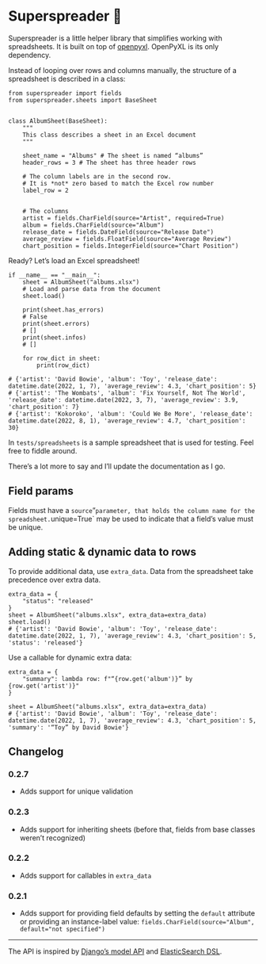 # Superspreader 🦠

Superspreader is a little helper library that simplifies working with spreadsheets.
It is built on top of [openpyxl](https://openpyxl.readthedocs.io/en/stable/).
OpenPyXL is its only dependency.

Instead of looping over rows and columns manually, the structure of a spreadsheet
is described in a class:

```
from superspreader import fields
from superspreader.sheets import BaseSheet


class AlbumSheet(BaseSheet):
    """
    This class describes a sheet in an Excel document
    """

    sheet_name = "Albums" # The sheet is named “albums”
    header_rows = 3 # The sheet has three header rows

    # The column labels are in the second row.
    # It is *not* zero based to match the Excel row number
    label_row = 2


    # The columns
    artist = fields.CharField(source="Artist", required=True)
    album = fields.CharField(source="Album")
    release_date = fields.DateField(source="Release Date")
    average_review = fields.FloatField(source="Average Review")
    chart_position = fields.IntegerField(source="Chart Position")
```

Ready? Let’s load an Excel spreadsheet!

```
if __name__ == "__main__":
    sheet = AlbumSheet("albums.xlsx")
    # Load and parse data from the document
    sheet.load()

    print(sheet.has_errors)
    # False
    print(sheet.errors)
    # []
    print(sheet.infos)
    # []

    for row_dict in sheet:
        print(row_dict)

# {'artist': 'David Bowie', 'album': 'Toy', 'release_date': datetime.date(2022, 1, 7), 'average_review': 4.3, 'chart_position': 5}
# {'artist': 'The Wombats', 'album': 'Fix Yourself, Not The World', 'release_date': datetime.date(2022, 3, 7), 'average_review': 3.9, 'chart_position': 7}
# {'artist': 'Kokoroko', 'album': 'Could We Be More', 'release_date': datetime.date(2022, 8, 1), 'average_review': 4.7, 'chart_position': 30}
```

In `tests/spreadsheets` is a sample spreadsheet that is used for testing. Feel free to fiddle around.

There’s a lot more to say and I’ll update the documentation as I go.

## Field params

Fields must have a `source`”`parameter, that holds the column name for the spreadsheet.`unique=True` may be used to indicate that a field’s value must be unique.

## Adding static & dynamic data to rows

To provide additional data, use `extra_data`. Data from the spreadsheet take precedence over extra data.

```
extra_data = {
    "status": "released"
}
sheet = AlbumSheet("albums.xlsx", extra_data=extra_data)
sheet.load()
# {'artist': 'David Bowie', 'album': 'Toy', 'release_date': datetime.date(2022, 1, 7), 'average_review': 4.3, 'chart_position': 5, 'status': 'released'}
```

Use a callable for dynamic extra data:

```
extra_data = {
    "summary": lambda row: f"“{row.get('album')}” by {row.get('artist')}"
}

sheet = AlbumSheet("albums.xlsx", extra_data=extra_data)
# {'artist': 'David Bowie', 'album': 'Toy', 'release_date': datetime.date(2022, 1, 7), 'average_review': 4.3, 'chart_position': 5, 'summary': '“Toy” by David Bowie'}
```

## Changelog

### 0.2.7

- Adds support for unique validation

### 0.2.3

- Adds support for inheriting sheets (before that, fields from base classes weren’t recognized)

### 0.2.2

- Adds support for callables in `extra_data`

### 0.2.1

- Adds support for providing field defaults by setting the `default` attribute or providing an instance-label value: `fields.CharField(source="Album", default="not specified")`

---

The API is inspired by [Django’s model API](https://docs.djangoproject.com/en/dev/ref/models/) and [ElasticSearch DSL](https://elasticsearch-dsl.readthedocs.io/en/latest/persistence.html#document).
